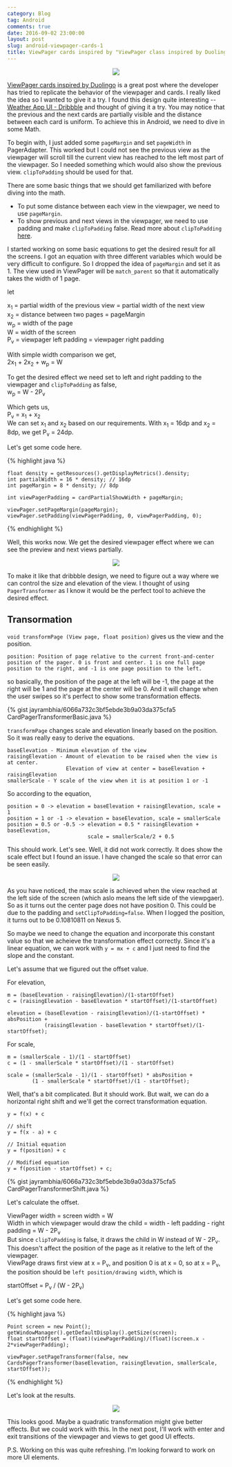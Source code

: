 ```yaml
---
category: Blog
tag: Android
comments: true
date: 2016-09-02 23:00:00
layout: post
slug: android-viewpager-cards-1
title: ViewPager cards inspired by "ViewPager class inspired by Duolingo"
---
```


<p align="center">
	<img src="/assets/images/android_blur_img1.png"/>
</p>

[ViewPager cards inspired by Duolingo](https://rubensousa.github.io/2016/08/viewpagercards) is a great post where the developer has tried to replicate the behavior of the viewpager and cards. I really liked the idea so I wanted to give it a try. I found this design quite interesting -- [Weather App UI - Dribbble](https://dribbble.com/shots/2817827-Weather-App-UI) and thought of giving it a try. You may notice that the previous and the next cards are partially visible and the distance between each card is uniform. To achieve this in Android, we need to dive in some Math.

To begin with, I just added some `pageMargin` and set `pageWidth` in PagerAdapter. This worked but I could not see the previous view as the viewpager will scroll till the current view has reached to the left most part of the viewpager. So I needed something which would also show the previous view. `clipToPadding` should be used for that.

There are some basic things that we should get familiarized with before diving into the math.

 - To put some distance between each view in the viewpager, we need to use `pageMargin`.
 - To show previous and next views in the viewpager, we need to use padding and make `clipToPadding` false. Read more about `clipToPadding` [here](https://developer.android.com/reference/android/view/ViewGroup.html#attr_android:clipToPadding).

I started working on some basic equations to get the desired result for all the screens. I got an equation with three different variables which would be very difficult to configure. So I dropped the idea of `pageMargin` and set it as 1. The view used in ViewPager will be `match_parent` so that it automatically takes the width of 1 page.

let

x<sub>1</sub> = partial width of the previous view = partial width of the next view<br/>
x<sub>2</sub> = distance between two pages = pageMargin<br/>
w<sub>p</sub> = width of the page<br/>
W = width of the screen<br/>
P<sub>v</sub> = viewpager left padding = viewpager right padding<br/>

With simple width comparison we get,<br/>
2x<sub>1</sub> + 2x<sub>2</sub> + w<sub>p</sub> = W

To get the desired effect we need set to left and right padding to the viewpager and `clipToPadding` as false,<br/>
w<sub>p</sub> = W - 2P<sub>v</sub>

Which gets us,<br/>
P<sub>v</sub> = x<sub>1</sub> + x<sub>2</sub><br/>
We can set x<sub>1</sub> and x<sub>2</sub> based on our requirements. With x<sub>1</sub> = 16dp and x<sub>2</sub> = 8dp, we get P<sub>v</sub> = 24dp. 

Let's get some code here.

{% highlight java %}

	float density = getResources().getDisplayMetrics().density;
	int partialWidth = 16 * density; // 16dp
	int pageMargin = 8 * density; // 8dp

	int viewPagerPadding = cardPartialShowWidth + pageMargin;

	viewPager.setPageMargin(pageMargin);
	viewPager.setPadding(viewPagerPadding, 0, viewPagerPadding, 0);

{% endhighlight %}

Well, this works now. We get the desired viewpager effect where we can see the preview and next views partially.

<p align="center">
	<img src="/assets/images/viewpager-cards-img-1.png"/>
</p>

To make it like that dribbble design, we need to figure out a way where we can control the size and elevation of the view. I thought of using `PagerTransformer` as I know it would be the perfect tool to achieve the desired effect.

## Transormation

`void transformPage (View page, float position)` gives us the view and the position.

    position: Position of page relative to the current front-and-center position of the pager. 0 is front and center. 1 is one full page position to the right, and -1 is one page position to the left.

so basically, the position of the page at the left will be -1, the page at the right will be 1 and the page at the center will be 0. And it will change when the user swipes so it's perfect to show some transformation effects.

{% gist jayrambhia/6066a732c3bf5ebde3b9a03da375cfa5 CardPagerTransformerBasic.java %}

`transformPage` changes scale and elevation linearly based on the position. So it was really easy to derive the equations.

    baseElevation - Minimum elevation of the view
    raisingElevation - Amount of elevation to be raised when the view is at center. 
                       Elevation of view at center = baseElevation + raisingElevation
    smallerScale - Y scale of the view when it is at position 1 or -1

So according to the equation,

    position = 0 -> elevation = baseElevation + raisingElevation, scale = 1
    position = 1 or -1 -> elevation = baseElevation, scale = smallerScale
    position = 0.5 or -0.5 -> elevation = 0.5 * raisingElevation + baseElevation, 
                              scale = smallerScale/2 + 0.5

This should work. Let's see. Well, it did not work correctly. It does show the scale effect but I found an issue. I have changed the scale so that error can be seen easily.

<p align="center">
	<img src="/assets/images/viewpager-cards-gif-1.gif"/>
</p>

As you have noticed, the max scale is achieved when the view reached at the left side of the screen (which aslo means the left side of the viewpgaer). So as it turns out the center page does not have position 0. This could be due to the padding and `setClipToPadding=false`. When I logged the position, it turns out to be 0.10810811 on Nexus 5.

So maybe we need to change the equation and incorporate this constant value so that we acheieve the transformation effect correctly. Since it's a linear equation, we can work with `y = mx + c` and I just need to find the slope and the constant.

Let's assume that we figured out the offset value.

For elevation,

    m = (baseElevation - raisingElevation)/(1-startOffset)
    c = (raisingElevation - baseElevation * startOffset)/(1-startOffset)

    elevation = (baseElevation - raisingElevation)/(1-startOffset) * absPosition + 
                (raisingElevation - baseElevation * startOffset)/(1-startOffset);

For scale,
	
	m = (smallerScale - 1)/(1 - startOffset)
    c = (1 - smallerScale * startOffset)/(1 - startOffset)

    scale = (smallerScale - 1)/(1 - startOffset) * absPosition + 
            (1 - smallerScale * startOffset)/(1 - startOffset);

Well, that's a bit complicated. But it should work. But wait, we can do a horizontal right shift and we'll get the correct transformation equation.
	
	y = f(x) + c
	
	// shift
	y = f(x - a) + c

	// Initial equation
	y = f(position) + c

	// Modified equation
	y = f(position - startOffset) + c;


{% gist jayrambhia/6066a732c3bf5ebde3b9a03da375cfa5 CardPagerTransformerShift.java %}

Let's calculate the offset. 

ViewPager width = screen width = W <br/>
Width in which viewpager would draw the child = width - left padding - right padding = W - 2P<sub>v</sub><br/>
But since `clipToPadding` is false, it draws the child in W instead of W - 2P<sub>v</sub>. This doesn't affect the position of the page as it relative to the left of the viewpager. <br/>
ViewPage draws first view at x = P<sub>v</sub>, and position 0 is at x = 0, so at x = P<sub>v</sub>, the position should be `left position/drawing width`, which is<br/>

startOffset = P<sub>v</sub> / (W - 2P<sub>v</sub>)

Let's get some code here.

{% highlight java %}

    Point screen = new Point();
    getWindowManager().getDefaultDisplay().getSize(screen);
    float startOffset = (float)(viewPagerPadding)/(float)(screen.x - 2*viewPagerPadding);

    viewPager.setPageTransformer(false, new CardsPagerTransformer(baseElevation, raisingElevation, smallerScale, startOffset));

{% endhighlight %}

Let's look at the results.

<p align="center">
	<img src="/assets/images/viewpager-cards-gif-2.gif"/>
</p>

This looks good. Maybe a quadratic transformation might give better effects. But we could work with this. In the next post, I'll work with enter and exit transitions of the viewpager and views to get good UI effects.

P.S. Working on this was quite refreshing. I'm looking forward to work on more UI elements.
